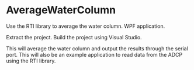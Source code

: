AverageWaterColumn
==================

Use the RTI library to average the water column.  WPF application.

Extract the project.
Build the project using Visual Studio.

This will average the water column and output the results through the serial port.
This will also be an example application to read data from the ADCP using the RTI library.

